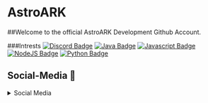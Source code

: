 # AstroARK

##Welcome to the official AstroARK Development Github Account.


###Intrests
[![Discord Badge](https://img.shields.io/badge/-Discord-7289d9?style=for-the-badge&labelColor=black&logo=discord&logoColor=7289d9)](#)
[![Java Badge](https://img.shields.io/badge/-Java-5382a1?style=for-the-badge&labelColor=black&logo=java&logoColor=5382a1)](#)
[![Javascript Badge](https://img.shields.io/badge/-Javascript-F0DB4F?style=for-the-badge&labelColor=black&logo=javascript&logoColor=F0DB4F)](#)
[![NodeJS Badge](https://img.shields.io/badge/-Nodejs-3C873A?style=for-the-badge&labelColor=black&logo=node.js&logoColor=3C873A)](#)
[![Python Badge](https://img.shields.io/badge/-Python-FFD43B?style=for-the-badge&labelColor=black&logo=python&logoColor=4B8BBE)](#)

## Social-Media 📱


<details>
  
  <summary>
    Social Media
  </summary>
  
  #### GitHub Statistiken
  ![AstroARK GitHub Stats](https://github-readme-stats.vercel.app/api?username=astroark&count_private=true&theme=tokyonight&hide=contribs,prs)
  
</details>

